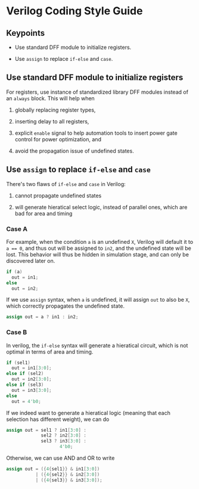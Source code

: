 # Verilog Coding Style Guide

## Keypoints

- Use standard DFF module to initialize registers.

- Use `assign` to replace `if-else` and `case`.

## Use standard DFF module to initialize registers

For registers, use instance of standardized library DFF modules instead of an `always` block. This will help when

1. globally replacing register types, 

2. inserting delay to all registers, 

3. explicit `enable` signal to help automation tools to insert power gate control for power optimization, and 

4. avoid the propagation issue of undefined states.

## Use `assign` to replace `if-else` and `case`

There's two flaws of `if-else` and `case` in Verilog:

1. cannot propagate undefined states

2. will generate hieratical select logic, instead of parallel ones, which are bad for area and timing

### Case A

For example, when the condition `a` is an undefined `X`, Verilog will default it to `a == 0`, and thus out will be assigned to `in2`, and the undefined state will be lost. This behavior will thus be hidden in simulation stage, and can only be discovered later on.

```verilog
if (a)
  out = in1;
else
  out = in2;
```

If we use `assign` syntax, when `a` is undefined, it will assign `out` to also be `X`, which correctly propagates the undefined state.

```verilog
assign out = a ? in1 : in2;
```

### Case B

In verilog, the `if-else` syntax will generate a hieratical circuit, which is not optimal in terms of area and timing.

```verilog
if (sel1)
  out = in1[3:0];
else if (sel2)
  out = in2[3:0];
else if (sel3)
  out = in3[3:0];
else
  out = 4'b0;
```

If we indeed want to generate a hieratical logic (meaning that each selection has different weight), we can do

```verilog
assign out = sel1 ? in1[3:0] :
             sel2 ? in2[3:0] :
             sel3 ? in3[3:0] :
                    4'b0;
```

Otherwise, we can use AND and OR to write

```verilog
assign out = ({4{sel1}} & in1[3:0])
           | ({4{sel2}} & in2[3:0])
           | ({4{sel3}} & in3[3:0]);
```
